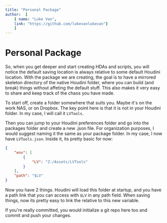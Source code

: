 ```yaml
---
title: "Personal Package"
author:  [
	{ name: "Luke Van",
	link: "https://github.com/lukevanlukevan"}
	]
---
```


# Personal Package

So, when you get deeper and start creating HDAs and scripts, you will notice the default saving location is always relative to some default Houdini location. With the package we are creating, the goal is to have a mirrored skeleton directory of the native Houdini folder, where you can build (and break) things without affeting the default stuff. This also makes it very easy to share and keep track of the chaos you have made.

To start off, create a folder somewhere that suits you. Maybe it's on the work NAS, or on Dropbox. The key point here is that it is not in your Houdini folder. In my case, I will call it `LVTools`.

Then you can jump to your Houdini preferences folder and go into the packages folder and create a new .json file. For organization purposes, I would suggest naming it the same as your package folder. In my case, I now have `LVTools.json`. Inside it, its pretty basic for now:

```json
{
	"env": [
		{
			"LV": "Z:/Assets/LVTools"
		}
	],
	"path": "$LV"
}
```

Now you have 2 things. Houdini will load this folder at startup, and you have a path link that you can access with `$LV` in any path field. When saving things, now its pretty easy to link the relative to this new variable.

If you're really committed, you would initialize a git repo here too and commit and push your changes.
